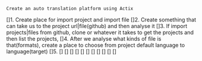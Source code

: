 `Create an auto translation platform using Actix`

[]1. Create place for import project and import file
[]2. Create something that can take us to the project url|file(github) and then analyse it
[]3. If import projects|files from github, clone or whatever it takes to get the projects
        and then list the projects, 
[]4. After we analyse what kinds of file is that(formats), create a place to choose from
        project default language to language(target)
[]5. 
[]
[]
[]
[]
[]
[]
[]
[]
[]
[]
[]
